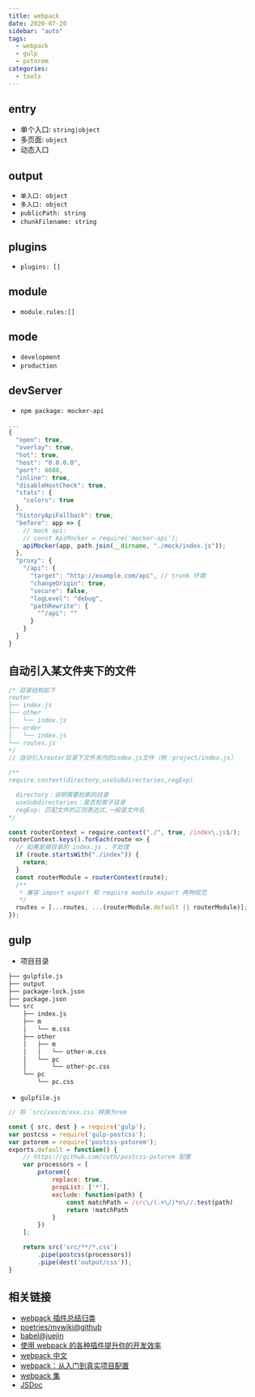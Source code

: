 ```yaml
---
title: webpack
date: 2020-07-20
sidebar: "auto"
tags:
  - webpack
  - gulp
  - pxtorem
categories:
  - tools
---
```


## entry

- 单个入口: `string|object`
- 多页面: `object`
- 动态入口

## output

- `单入口: object`
- `多入口: object`
- `publicPath: string`
- `chunkFilename: string`

## plugins

- `plugins: []`

## module

- `module.rules:[]`

## mode

- `development`
- `production`

## devServer

- `npm package: mocker-api`

```js
...
{
  "open": true,
  "overlay": true,
  "hot": true,
  "host": "0.0.0.0",
  "port": 8080,
  "inline": true,
  "disableHostCheck": true,
  "stats": {
    "colors": true
  },
  "historyApiFallback": true,
  "before": app => {
    // mock api:
    // const ApiMocker = require('mocker-api');
    apiMocker(app, path.join(__dirname, "./mock/index.js"));
  },
  "proxy": {
    "/api": {
      "target": "http://example.com/api", // trunk 环境
      "changeOrigin": true,
      "secure": false,
      "logLevel": "debug",
      "pathRewrite": {
        "^/api": ""
      }
    }
  }
}
```

## 自动引入某文件夹下的文件

```js
/* 目录结构如下
router
├── index.js
├── other
│   └── index.js
├── order
│   └── index.js
└── routes.js
*/
// 自动引入router目录下文件夹内的index.js文件（例：project/index.js）

/**
require.context(directory,useSubdirectories,regExp)

  directory：说明需要检索的目录
  useSubdirectories：是否检索子目录
  regExp: 匹配文件的正则表达式,一般是文件名
*/

const routerContext = require.context("./", true, /index\.js$/);
routerContext.keys().forEach(route => {
  // 如果是根目录的 index.js 、不处理
  if (route.startsWith("./index")) {
    return;
  }
  const routerModule = routerContext(route);
  /**
   * 兼容 import export 和 require module.export 两种规范
   */
  routes = [...routes, ...(routerModule.default || routerModule)];
});
```

## gulp

- 项目目录

```bash
├── gulpfile.js
├── output
├── package-lock.json
├── package.json
└── src
    ├── index.js
    ├── m
    │   └── m.css
    ├── other
    │   ├── m
    │   │   └── other-m.css
    │   └── pc
    │       └── other-pc.css
    └── pc
        └── pc.css
```

- `gulpfile.js`

```js
// 将 `src/xxx/m/xxx.css`转换为rem

const { src, dest } = require('gulp');
var postcss = require('gulp-postcss');
var pxtorem = require('postcss-pxtorem');
exports.default = function() {
    // https://github.com/cuth/postcss-pxtorem 配置
    var processors = [
        pxtorem({
            replace: true,
            propList: ['*'],
            exclude: function(path) {
                const matchPath = /src\/(.+\/)*m\//.test(path)
                return !matchPath
            }
        })
    ];

    return src('src/**/*.css')
        .pipe(postcss(processors))
        .pipe(dest('output/css'));
}
```

## 相关链接

- [webpack 插件总结归类](https://segmentfault.com/a/1190000016816813)
- [poetries/mywiki@github](https://github.com/poetries/mywiki/wiki/webpack)
- [babel@juejin](https://juejin.im/post/5c20e870e51d4548ac6f6956)
- [使用 webpack 的各种插件提升你的开发效率](https://juejin.im/post/5c8852f95188257a323f5cee)
- [webpack 中文](https://doc.webpack-china.org/guides/)
- [webpack：从入门到真实项目配置](https://juejin.im/post/59bb37fa6fb9a00a554f89d2)
- [webpack 集](https://github.com/poetries/mywiki/wiki/webpack)
- [JSDoc](http://usejsdoc.org/index.html)
